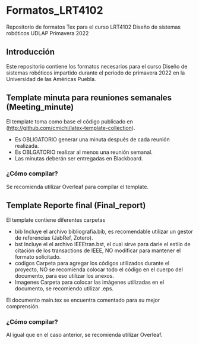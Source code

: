 # Formatos_LRT4102
Repositorio de formatos Tex para el curso LRT4102 Diseño de sistemas robóticos UDLAP Primavera 2022
## Introducción
Este repositorio contiene los formatos necesarios para el curso Diseño de sistemas robóticos impartido durante el periodo de primavera 2022 en la Universidad de las Américas Puebla.
## Template minuta para reuniones semanales (Meeting_minute)
El template toma como base el código publicado en (http://github.com/cmichi/latex-template-collection). 
* Es OBLIGATORIO generar una minuta después de cada reunión realizada.
* Es OBLGATORIO realizar al menos una reunión semanal. 
* Las minutas deberán ser entregadas en Blackboard.

### ¿Cómo compilar?
Se recomienda utilizar Overleaf para compilar el template.

## Template Reporte final (Final_report)
El template contiene diferentes carpetas
* bib Incluye el archivo bibliografia.bib, es recomendable utilizar un gestor de referencias (JabRef, Zotero).
* bst Incluye el el archivo IEEEtran.bst, el cual sirve para darle el estilo de citación de los transactions de IEEE, NO modificar para mantener el formato solicitado.
* codigos Carpeta para agregar los códigos utilizados durante el proyecto, NO se recomienda colocar todo el código en el cuerpo del documento, para eso utilizar los anexos.
* Imagenes Carpeta para colocar las imágenes utilizadas en el documento, se recomiendo utilizar .eps.

El documento main.tex se encuentra comentado para su mejor comprensión.

### ¿Cómo compilar?
Al igual que en el caso anterior, se recomienda utilizar Overleaf.


